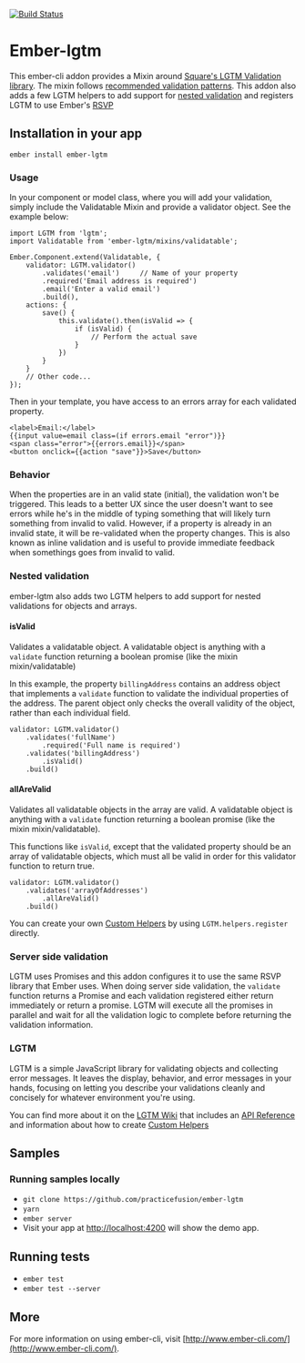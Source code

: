 [![Build Status](https://travis-ci.org/practicefusion/ember-lgtm.svg)](https://travis-ci.org/practicefusion/ember-lgtm)

# Ember-lgtm

This ember-cli addon provides a Mixin around [Square's LGTM Validation library](https://github.com/square/lgtm). The mixin follows [recommended validation patterns](http://alistapart.com/article/inline-validation-in-web-forms). This addon also adds a few LGTM helpers to add support for [nested validation](#nested-validation) and registers LGTM to use Ember's [RSVP](http://emberjs.com/api/classes/RSVP.Promise.html)

## Installation in your app

```
ember install ember-lgtm
```

### Usage

In your component or model class, where you will add your validation, simply include the Validatable Mixin and provide a validator object. See the example below:

```
import LGTM from 'lgtm';
import Validatable from 'ember-lgtm/mixins/validatable';

Ember.Component.extend(Validatable, {
    validator: LGTM.validator()
        .validates('email')     // Name of your property
        .required('Email address is required')
        .email('Enter a valid email')
        .build(),
    actions: {
        save() {
            this.validate().then(isValid => {
                if (isValid) {
                    // Perform the actual save
                }
            })
        }
    }
    // Other code...
});
```

Then in your template, you have access to an errors array for each validated property.

```
<label>Email:</label>
{{input value=email class=(if errors.email "error")}}
<span class="error">{{errors.email}}</span>
<button onclick={{action "save"}}>Save</button>
```

### Behavior

When the properties are in an valid state (initial), the validation won't be triggered. This leads to a better UX since the user doesn't want to see errors while he's in the middle of typing something that will likely turn something from invalid to valid. However, if a property is already in an invalid state, it will be re-validated when the property changes. This is also known as inline validation and is useful to provide immediate feedback when somethings goes from invalid to valid.

### <a name="nested-validation"></a> Nested validation

ember-lgtm also adds two LGTM helpers to add support for nested validations for objects and arrays.

#### isValid
Validates a validatable object. A validatable object is anything with a `validate` function returning a boolean promise (like the mixin mixin/validatable)

In this example, the property `billingAddress` contains an address object that implements a `validate` function to validate the individual properties of the address. The parent object only checks the overall validity of the object, rather than each individual field.

```
validator: LGTM.validator()
    .validates('fullName')
        .required('Full name is required')
    .validates('billingAddress')
        .isValid()
    .build()
```

#### allAreValid
Validates all validatable objects in the array are valid. A validatable object is anything with a `validate` function returning a boolean promise (like the mixin mixin/validatable).

This functions like `isValid`, except that the validated property should be an array of validatable objects, which must all be valid in order for this validator function to return true.

```
validator: LGTM.validator()
    .validates('arrayOfAddresses')
        .allAreValid()
    .build()
```

You can create your own [Custom Helpers](https://github.com/square/lgtm/wiki/Custom-Helpers) by using `LGTM.helpers.register` directly.

### Server side validation

LGTM uses Promises and this addon configures it to use the same RSVP library that Ember uses. When doing server side validation, the `validate` function returns a Promise and each validation registered either return immediately or return a promise. LGTM will execute all the promises in parallel and wait for all the validation logic to complete before returning the validation information.

### LGTM

LGTM is a simple JavaScript library for validating objects and collecting error messages. It leaves the display, behavior, and error messages in your hands, focusing on letting you describe your validations cleanly and concisely for whatever environment you're using.

You can find more about it on the [LGTM Wiki](https://github.com/square/lgtm/wiki) that includes an [API Reference](https://github.com/square/lgtm/wiki/API-Reference) and information about how to create [Custom Helpers](https://github.com/square/lgtm/wiki/Custom-Helpers)

## Samples

### Running samples locally

* `git clone https://github.com/practicefusion/ember-lgtm`
* `yarn`
* `ember server`
* Visit your app at [http://localhost:4200](http://localhost:4200) will show the demo app.

## Running tests

* `ember test`
* `ember test --server`

## More

For more information on using ember-cli, visit [http://www.ember-cli.com/](http://www.ember-cli.com/).
